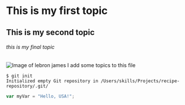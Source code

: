# This is my first topic
## This is my second topic
###### this is my final topic

![Image of lebron james](https://media-cldnry.s-nbcnews.com/image/upload/t_fit-1000w,f_auto,q_auto:best/rockcms/2025-01/250104-LeBron-James-ch-0953-26ecee.jpg)
I add some topics to this file

```
$ git init
Initialized empty Git repository in /Users/skills/Projects/recipe-repository/.git/
```

``` javascript
var myVar = "Hello, USA!";
```
